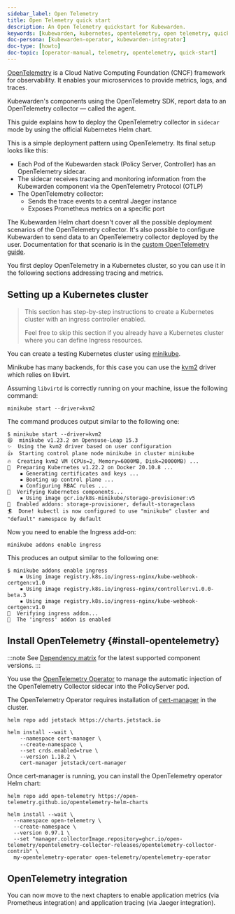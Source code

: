 ```yaml
---
sidebar_label: Open Telemetry
title: Open Telemetry quick start
description: An Open Telemetry quickstart for Kubewarden.
keywords: [kubewarden, kubernetes, opentelemetry, open telemetry, quickstart]
doc-persona: [kubewarden-operator, kubewarden-integrator]
doc-type: [howto]
doc-topic: [operator-manual, telemetry, opentelemetry, quick-start]
---
```


<head>
  <link rel="canonical" href="https://docs.kubewarden.io/howtos/telemetry/opentelemetry-qs"/>
</head>

[OpenTelemetry](https://opentelemetry.io/) is a Cloud Native Computing
Foundation (CNCF) framework for observability. It enables your microservices to
provide metrics, logs, and traces.

Kubewarden's components using the OpenTelemetry SDK, report data to an
OpenTelemetry collector — called the agent.

This guide explains how to deploy the OpenTelemetry collector in `sidecar` mode
by using the official Kubernetes Helm chart.

This is a simple deployment pattern using OpenTelemetry. Its final setup looks
like this:

- Each Pod of the Kubewarden stack (Policy Server, Controller) has an
  OpenTelemetry sidecar.
- The sidecar receives tracing and monitoring information from the Kubewarden
  component via the OpenTelemetry Protocol (OTLP)
- The OpenTelemetry collector:
  - Sends the trace events to a central Jaeger instance
  - Exposes Prometheus metrics on a specific port

The Kubewarden Helm chart doesn't cover all the possible deployment scenarios
of the OpenTelemetry collector. It's also possible to configure Kubewarden to
send data to an OpenTelemetry collector deployed by the user. Documentation for
that scenario is in the [custom OpenTelemetry
guide](./40-custom-otel-collector.md).

You first deploy OpenTelemetry in a Kubernetes cluster, so you can use it in
the following sections addressing tracing and metrics.

## Setting up a Kubernetes cluster

> This section has step-by-step instructions to create a
> Kubernetes cluster with an ingress controller enabled.
>
> Feel free to skip this section if you already have a Kubernetes
> cluster where you can define Ingress resources.

You can create a testing Kubernetes cluster using
[minikube](https://minikube.sigs.k8s.io/docs/).

Minikube has many backends, for this case you can use the
[kvm2](https://minikube.sigs.k8s.io/docs/drivers/kvm2/) driver which relies on
libvirt.

Assuming `libvirtd` is correctly running on your machine, issue the following
command:

```console
minikube start --driver=kvm2
```

The command produces output similar to the following one:

```console
$ minikube start --driver=kvm2
😄  minikube v1.23.2 on Opensuse-Leap 15.3
✨  Using the kvm2 driver based on user configuration
👍  Starting control plane node minikube in cluster minikube
🔥  Creating kvm2 VM (CPUs=2, Memory=6000MB, Disk=20000MB) ...
🐳  Preparing Kubernetes v1.22.2 on Docker 20.10.8 ...
    ▪ Generating certificates and keys ...
    ▪ Booting up control plane ...
    ▪ Configuring RBAC rules ...
🔎  Verifying Kubernetes components...
    ▪ Using image gcr.io/k8s-minikube/storage-provisioner:v5
🌟  Enabled addons: storage-provisioner, default-storageclass
🏄  Done! kubectl is now configured to use "minikube" cluster and "default" namespace by default
```

Now you need to enable the Ingress add-on:

```console
minikube addons enable ingress
```

This produces an output similar to the following one:

```console
$ minikube addons enable ingress
    ▪ Using image registry.k8s.io/ingress-nginx/kube-webhook-certgen:v1.0
    ▪ Using image registry.k8s.io/ingress-nginx/controller:v1.0.0-beta.3
    ▪ Using image registry.k8s.io/ingress-nginx/kube-webhook-certgen:v1.0
🔎  Verifying ingress addon...
🌟  The 'ingress' addon is enabled
```

## Install OpenTelemetry {#install-opentelemetry}

:::note
See [Dependency matrix](reference/dependency-matrix.md) for the latest supported component versions.
:::

You use the [OpenTelemetry
Operator](https://github.com/open-telemetry/opentelemetry-operator) to manage
the automatic injection of the OpenTelemetry Collector sidecar into the
PolicyServer pod.

The OpenTelemetry Operator requires installation of
[cert-manager](https://cert-manager.io/docs/installation/) in the cluster.

```console
helm repo add jetstack https://charts.jetstack.io

helm install --wait \
    --namespace cert-manager \
    --create-namespace \
    --set crds.enabled=true \
    --version 1.18.2 \
    cert-manager jetstack/cert-manager
```

Once cert-manager is running, you can install the OpenTelemetry operator Helm chart:

```console
helm repo add open-telemetry https://open-telemetry.github.io/opentelemetry-helm-charts

helm install --wait \
  --namespace open-telemetry \
  --create-namespace \
  --version 0.97.1 \
  --set "manager.collectorImage.repository=ghcr.io/open-telemetry/opentelemetry-collector-releases/opentelemetry-collector-contrib" \
  my-opentelemetry-operator open-telemetry/opentelemetry-operator
```

## OpenTelemetry integration

You can now move to the next chapters to enable application metrics (via
Prometheus integration) and application tracing (via Jaeger integration).
